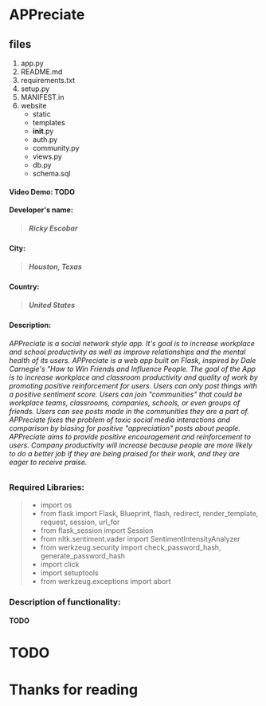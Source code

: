 # APPreciate

## files
1. app.py
2. README.md
3. requirements.txt
4. setup.py
5. MANIFEST.in
4. website
    * static
    * templates
    * __init__.py
    * auth.py
    * community.py
    * views.py
    * db.py
    * schema.sql


#### Video Demo: TODO
#### Developer's name:
>##### Ricky Escobar
#### City:
>##### Houston, Texas
#### Country:
>##### United States

#### Description:
###### APPreciate is a social network style app. It's goal is to increase workplace and school productivity as well as improve relationships and the mental health of its users. APPreciate is a web app built on Flask, inspired by Dale Carnegie's "How to Win Friends and Influence People. The goal of the App is to increase workplace and classroom productivity and quality of work by promoting positive reinforcement for users. Users can only post things with a positive sentiment score. Users can join "communities" that could be workplace teams, classrooms, companies, schools, or even groups of friends. Users can see posts made in the communities they are a part of. APPreciate fixes the problem of toxic social media interactions and comparison by biasing for positive "appreciation" posts about people. APPreciate aims to provide positive encouragement and reinforcement to users. Company productivity will increase because people are more likely to do a better job if they are being praised for their work, and they are eager to receive praise. 


### Required Libraries:
>- import os
>- from flask import Flask, Blueprint, flash, redirect, render_template, request, session, url_for
>- from flask_session import Session
>- from nltk.sentiment.vader import SentimentIntensityAnalyzer
>- from werkzeug.security import check_password_hash, generate_password_hash
>- import click
>- import setuptools
>- from werkzeug.exceptions import abort



### Description of functionality:
#### TODO

# TODO
# Thanks for reading
